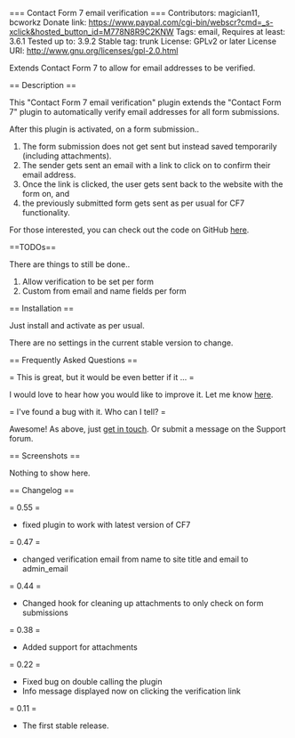 === Contact Form 7 email verification ===
Contributors: magician11, bcworkz
Donate link: https://www.paypal.com/cgi-bin/webscr?cmd=_s-xclick&hosted_button_id=M778N8R9C2KNW
Tags: email, 
Requires at least: 3.6.1
Tested up to: 3.9.2
Stable tag: trunk
License: GPLv2 or later
License URI: http://www.gnu.org/licenses/gpl-2.0.html

Extends Contact Form 7 to allow for email addresses to be verified.

== Description ==

This "Contact Form 7 email verification" plugin extends the "Contact Form 7" plugin to automatically verify email addresses for all form submissions.

After this plugin is activated, on a form submission..

1. The form submission does not get sent but instead saved temporarily (including attachments).
2. The sender gets sent an email with a link to click on to confirm their email address.
3. Once the link is clicked, the user gets sent back to the website with the form on, and
4. the previously submitted form gets sent as per usual for CF7 functionality.

For those interested, you can check out the code on GitHub [here](https://github.com/magician11/wpcf7-email-verification "WP CF7 email verification code on GitHub").

==TODOs==

There are things to still be done..

1. Allow verification to be set per form
2. Custom from email and name fields per form

== Installation ==

Just install and activate as per usual.

There are no settings in the current stable version to change.

== Frequently Asked Questions ==

= This is great, but it would be even better if it ... =

I would love to hear how you would like to improve it. Let me know [here](http://golightlyplus.com/contact "Contact Andrew").

= I've found a bug with it. Who can I tell? =

Awesome! As above, just [get in touch](http://golightlyplus.com/contact "Contact Andrew"). Or submit a message on the Support forum.

== Screenshots ==

Nothing to show here.

== Changelog ==

= 0.55 =
* fixed plugin to work with latest version of CF7

= 0.47 =
* changed verification email from name to site title and email to admin_email

= 0.44 =
* Changed hook for cleaning up attachments to only check on form submissions

= 0.38 =
* Added support for attachments

= 0.22 =
* Fixed bug on double calling the plugin
* Info message displayed now on clicking the verification link

= 0.11 =
* The first stable release.